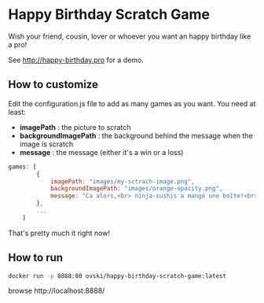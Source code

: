 Happy Birthday Scratch Game
============================

Wish your friend, cousin, lover or whoever you want an happy birthday like a pro!

See http://happy-birthday.pro for a demo.

How to customize
----------------

Edit the configuration.js file to add as many games as you want. You need at least:
 * **imagePath** : the picture to scratch
 * **backgroundImagePath** : the background behind the message when the image is scratch
 * **message** : the message (either it's a win or a loss)

```javascript
games: [
        {
            imagePath: "images/my-sctrach-image.png",
            backgroundImagePath: "images/orange-opacity.png",
            message: "Ca alors,<br> ninja-sushis a mangé une boîte!<br>Il n'en manquait pourtant <br>qu'une seule pour gagner..."
        },
        ...
    ]
```

That's pretty much it right now!

How to run
----------

```bash
docker run -p 8888:80 ovski/happy-birthday-scratch-game:latest
```

browse http://localhost:8888/

